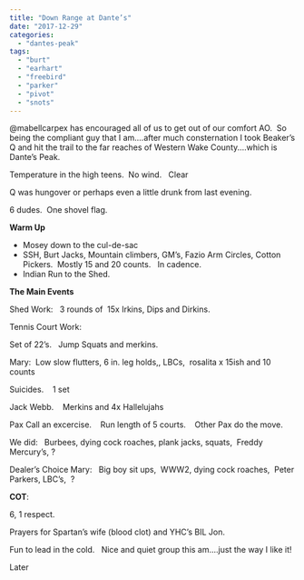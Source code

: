 ```yaml
---
title: "Down Range at Dante’s"
date: "2017-12-29"
categories: 
  - "dantes-peak"
tags: 
  - "burt"
  - "earhart"
  - "freebird"
  - "parker"
  - "pivot"
  - "snots"
---
```


@mabellcarpex has encouraged all of us to get out of our comfort AO.  So being the compliant guy that I am....after much consternation I took Beaker’s Q and hit the trail to the far reaches of Western Wake County....which is Dante’s Peak.

Temperature in the high teens.  No wind.   Clear

Q was hungover or perhaps even a little drunk from last evening.

6 dudes.  One shovel flag.

**Warm Up**

- Mosey down to the cul-de-sac
- SSH, Burt Jacks, Mountain climbers, GM’s, Fazio Arm Circles, Cotton Pickers.  Mostly 15 and 20 counts.   In cadence.
- Indian Run to the Shed.

**The Main Events**

Shed Work:   3 rounds of  15x Irkins, Dips and Dirkins.

Tennis Court Work:

Set of 22’s.   Jump Squats and merkins.

Mary:  Low slow flutters, 6 in. leg holds,, LBCs,  rosalita x 15ish and 10 counts

Suicides.    1 set

Jack Webb.    Merkins and 4x Hallelujahs

Pax Call an excercise.    Run length of 5 courts.    Other Pax do the move.

We did:   Burbees, dying cock roaches, plank jacks, squats,  Freddy Mercury’s, ?

Dealer’s Choice Mary:   Big boy sit ups,  WWW2, dying cock roaches,  Peter Parkers, LBC’s,  ?

**COT**:

6, 1 respect.

Prayers for Spartan’s wife (blood clot) and YHC’s BIL Jon.

Fun to lead in the cold.   Nice and quiet group this am....just the way I like it!

Later
